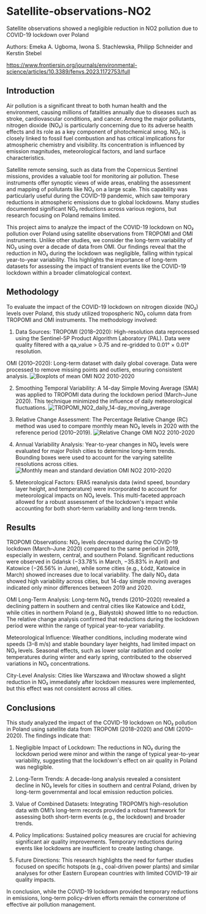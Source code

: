 # Satellite-observations-NO2
Satellite observations showed a negligible reduction in NO2 pollution due to COVID-19 lockdown over Poland 

Authors: Emeka A. Ugboma, Iwona S. Stachlewska, Philipp Schneider and Kerstin Stebel

https://www.frontiersin.org/journals/environmental-science/articles/10.3389/fenvs.2023.1172753/full

## Introduction
Air pollution is a significant threat to both human health and the environment, causing millions of fatalities annually due to diseases such as stroke, cardiovascular conditions, and cancer. Among the major pollutants, nitrogen dioxide (NO₂) is particularly concerning due to its adverse health effects and its role as a key component of photochemical smog. NO₂ is closely linked to fossil fuel combustion and has critical implications for atmospheric chemistry and visibility. Its concentration is influenced by emission magnitudes, meteorological factors, and land surface characteristics.

Satellite remote sensing, such as data from the Copernicus Sentinel missions, provides a valuable tool for monitoring air pollution. These instruments offer synoptic views of wide areas, enabling the assessment and mapping of pollutants like NO₂ on a large scale. This capability was particularly useful during the COVID-19 pandemic, which saw temporary reductions in atmospheric emissions due to global lockdowns. Many studies documented significant NO₂ reductions across various regions, but research focusing on Poland remains limited.

This project aims to analyze the impact of the COVID-19 lockdown on NO₂ pollution over Poland using satellite observations from TROPOMI and OMI instruments. Unlike other studies, we consider the long-term variability of NO₂ using over a decade of data from OMI. Our findings reveal that the reduction in NO₂ during the lockdown was negligible, falling within typical year-to-year variability. This highlights the importance of long-term datasets for assessing the impact of transient events like the COVID-19 lockdown within a broader climatological context.

## Methodology
To evaluate the impact of the COVID-19 lockdown on nitrogen dioxide (NO₂) levels over Poland, this study utilized tropospheric NO₂ column data from TROPOMI and OMI instruments. The methodology involved:

1. Data Sources:
TROPOMI (2018–2020): High-resolution data reprocessed using the Sentinel-5P Product Algorithm Laboratory (PAL). Data were quality filtered with a qa_value > 0.75 and re-gridded to 0.01° × 0.01° resolution.

OMI (2010–2020): Long-term dataset with daily global coverage. Data were processed to remove missing points and outliers, ensuring consistent analysis.
![Boxplots of mean OMI NO2 2010-2020](images/Fig.6_Boxplots_annual_OMI_NO2.jpg)

2. Smoothing Temporal Variability:
A 14-day Simple Moving Average (SMA) was applied to TROPOMI data during the lockdown period (March–June 2020). This technique minimized the influence of daily meteorological fluctuations. ![TROPOMI_NO2_daily_14-day_moving_average](images/Fig.3_TROPOMI_NO2_daily_14-day_moving_average.jpg)

3. Relative Change Assessment:
The Percentage Relative Change (RC) method was used to compare monthly mean NO₂ levels in 2020 with the reference period (2010–2019). 
![Relative Change OMI NO2 2010-2020](images/Fig.4_Relative_change_OMI.jpg)

4. Annual Variability Analysis:
Year-to-year changes in NO₂ levels were evaluated for major Polish cities to determine long-term trends. Bounding boxes were used to account for the varying satellite resolutions across cities. ![Monthly mean and standard deviation OMI NO2 2010-2020](images/Fig.5_Monthly_mean_NO2_SD_OMI.jpg)

5. Meteorological Factors:
ERA5 reanalysis data (wind speed, boundary layer height, and temperature) were incorporated to account for meteorological impacts on NO₂ levels.
This multi-faceted approach allowed for a robust assessment of the lockdown's impact while accounting for both short-term variability and long-term trends.

## Results

TROPOMI Observations:
NO₂ levels decreased during the COVID-19 lockdown (March–June 2020) compared to the same period in 2019, especially in western, central, and southern Poland.
Significant reductions were observed in Gdańsk (−33.78% in March, −35.83% in April) and Katowice (−26.56% in June), while some cities (e.g., Łódź, Katowice in March) showed increases due to local variability.
The daily NO₂ data showed high variability across cities, but 14-day simple moving averages indicated only minor differences between 2019 and 2020.

OMI Long-Term Analysis:
Long-term NO₂ trends (2010–2020) revealed a declining pattern in southern and central cities like Katowice and Łódź, while cities in northern Poland (e.g., Białystok) showed little to no reduction. 
The relative change analysis confirmed that reductions during the lockdown period were within the range of typical year-to-year variability.

Meteorological Influence:
Weather conditions, including moderate wind speeds (3–8 m/s) and stable boundary layer heights, had limited impact on NO₂ levels.
Seasonal effects, such as lower solar radiation and cooler temperatures during winter and early spring, contributed to the observed variations in NO₂ concentrations.

City-Level Analysis:
Cities like Warszawa and Wrocław showed a slight reduction in NO₂ immediately after lockdown measures were implemented, but this effect was not consistent across all cities.

## Conclusions
This study analyzed the impact of the COVID-19 lockdown on NO₂ pollution in Poland using satellite data from TROPOMI (2018–2020) and OMI (2010–2020). The findings indicate that:

1. Negligible Impact of Lockdown: The reductions in NO₂ during the lockdown period were minor and within the range of typical year-to-year variability, suggesting that the lockdown's effect on air quality in Poland was negligible.

2. Long-Term Trends: A decade-long analysis revealed a consistent decline in NO₂ levels for cities in southern and central Poland, driven by long-term governmental and local emission reduction policies.

3. Value of Combined Datasets: Integrating TROPOMI’s high-resolution data with OMI’s long-term records provided a robust framework for assessing both short-term events (e.g., the lockdown) and broader trends.

4. Policy Implications: Sustained policy measures are crucial for achieving significant air quality improvements. Temporary reductions during events like lockdowns are insufficient to create lasting change.

5. Future Directions: This research highlights the need for further studies focused on specific hotspots (e.g., coal-driven power plants) and similar analyses for other Eastern European countries with limited COVID-19 air quality impacts.

In conclusion, while the COVID-19 lockdown provided temporary reductions in emissions, long-term policy-driven efforts remain the cornerstone of effective air pollution management.
